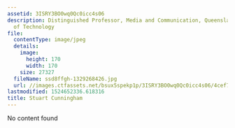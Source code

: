 ```yaml
---
assetid: 3ISRY3BO0wq0Qc0icc4s06
description: Distinguished Professor, Media and Communication, Queensland University
  of Technology
file:
  contentType: image/jpeg
  details:
    image:
      height: 170
      width: 170
    size: 27327
  fileName: ssd8ffgh-1329268426.jpg
  url: //images.ctfassets.net/bsux5spekp1p/3ISRY3BO0wq0Qc0icc4s06/4cef70ba02614f67ea8316ed395df0e7/ssd8ffgh-1329268426.jpg
lastmodified: 1524652336.618316
title: Stuart Cunningham
---
```

No content found